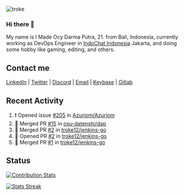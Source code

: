 ![troke](https://cardivo.vercel.app/api?name=I%20Made%20Ocy%20Darma%20Putra&description=Just%20pull-stack%20developer&image=https://avatars.githubusercontent.com/u/10250068?v=4&backgroundColor=%23DE834D)

### Hi there 👋

My name is I Made Ocy Darma Putra, 21. from Bali, Indonesia, currently working as DevOps Engineer in [IndoChat Indonesia](https://indochat.co.id) Jakarta, and doing some hobby like gaming, editing, and others.

## Contact me

[LinkedIn](https://linkedin.com/in/troke) | [Twitter](https://twitter.com/darma_ochi) | [Discord](https://link.troke.id/discord) | <a href="mailto:ochi@troke.id">Email</a> | [Keybase](https://keybase.io/troke) | [Gitlab](https://gitlab.com/troke12)

## Recent Activity

<!--START_SECTION:activity-->
1. ❗️ Opened issue [#205](https://github.com/Azuriom/Azuriom/issues/205) in [Azuriom/Azuriom](https://github.com/Azuriom/Azuriom)
2. 🎉 Merged PR [#15](https://github.com/osu-datenshi/dap/pull/15) in [osu-datenshi/dap](https://github.com/osu-datenshi/dap)
3. 🎉 Merged PR [#2](https://github.com/troke12/jenkins-go/pull/2) in [troke12/jenkins-go](https://github.com/troke12/jenkins-go)
4. 💪 Opened PR [#2](https://github.com/troke12/jenkins-go/pull/2) in [troke12/jenkins-go](https://github.com/troke12/jenkins-go)
5. 🎉 Merged PR [#1](https://github.com/troke12/jenkins-go/pull/1) in [troke12/jenkins-go](https://github.com/troke12/jenkins-go)
<!--END_SECTION:activity-->

## Status

[![Contribution Stats](https://github-contribution-stats.vercel.app/api/?username=troke12)](https://github.com/LordDashMe/github-contribution-stats/)

[![Stats Streak](https://github-readme-streak-stats.herokuapp.com/?user=troke12)](https://github.com/troke12/)
